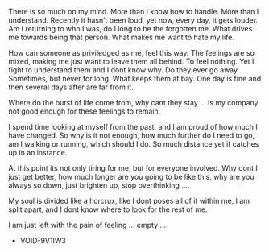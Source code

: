 There is so much on my mind. More than I know how to handle. More than I understand. Recently it hasn’t been loud, yet now, every day, it gets louder. Am I returning to who I was, do I long to be the forgotten me. What drives me towards being that person. What makes me want to hate my life.

How can someone as priviledged as me, feel this way. The feelings are so mixed, making me just want to leave them all behind. To feel nothing. Yet I fight to understand them and I dont know why. Do they ever go away. Sometimes, but never for long. What keeps them at bay. One day is fine and then several days after are far from it.

Where do the burst of life come from, why cant they stay … is my company not good enough for these feelings to remain.

I spend time looking at myself from the past, and I am proud of how much I have changed. So why is it not enough, how much further do I need to go, am I walking or running, which should I do. So much distance yet it catches up in an instance.

At this point its not only tiring for me, but for everyone involved. Why dont I just get better, how much longer are you going to be like this, why are you always so down, just brighten up, stop overthinking ….

My soul is divided like a horcrux, like I dont poses all of it within me, I am split apart, and I dont know where to look for the rest of me.

I am just left with the pain of feeling … empty …

- VOID-9V1IW3